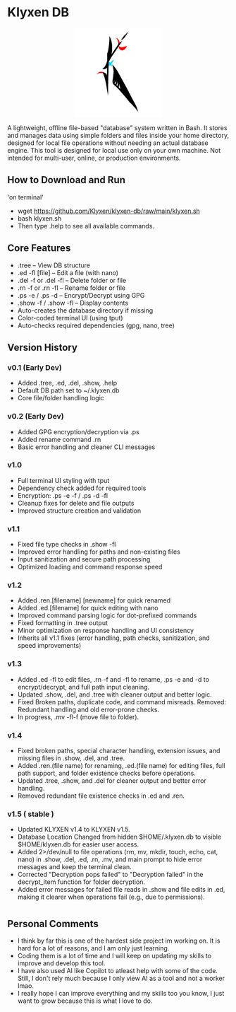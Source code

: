 # Klyxen DB
<p align="center">
  <img src="assets/logo.png" alt="KLYXEN-DB Logo" width="200"/>
</p>
A lightweight, offline file-based "database" system written in Bash. It stores and manages data using simple folders and files inside your home directory, designed for local file operations without needing an actual database engine.
This tool is designed for local use only on your own machine.
Not intended for multi-user, online, or production environments.

###
## How to Download and Run
'on terminal'
- wget https://github.com/Klyxen/klyxen-db/raw/main/klyxen.sh
- bash klyxen.sh
- Then type .help to see all available commands.
###
## Core Features
- .tree – View DB structure
- .ed -fl [file] – Edit a file (with nano)
- .del -f or .del -fl – Delete folder or file
- .rn -f or .rn -fl – Rename folder or file
- .ps -e / .ps -d – Encrypt/Decrypt using GPG
- .show -f / .show -fl – Display contents
- Auto-creates the database directory if missing
- Color-coded terminal UI (using tput)
- Auto-checks required dependencies (gpg, nano, tree)
###
## Version History
### v0.1 (Early Dev)
- Added .tree, .ed, .del, .show, .help
- Default DB path set to ~/.klyxen.db
- Core file/folder handling logic
###
### v0.2 (Early Dev)
- Added GPG encryption/decryption via .ps
- Added rename command .rn
- Basic error handling and cleaner CLI messages
###
### v1.0
- Full terminal UI styling with tput
- Dependency check added for required tools
- Encryption: .ps -e -f / .ps -d -fl
- Cleanup fixes for delete and file outputs
- Improved structure creation and validation
###
### v1.1
- Fixed file type checks in .show -fl
- Improved error handling for paths and non-existing files
- Input sanitization and secure path processing
- Optimized loading and command response speed
###
### v1.2
- Added .ren.[filename] [newname] for quick renamed
- Added .ed.[filename] for quick editing with nano
- Improved command parsing logic for dot-prefixed commands
- Fixed formatting in .tree output
- Minor optimization on response handling and UI consistency
- Inherits all v1.1 fixes (error handling, path checks, sanitization, and speed improvements)
###
### v1.3
- Added .ed -fl to edit files, .rn -f and -fl to rename, .ps -e and -d to encrypt/decrypt, and full path input cleaning.
- Updated .show, .del, and .tree with cleaner output and better logic.
- Fixed Broken paths, duplicate code, and command misreads.
Removed: Redundant handling and old error-prone checks.
- In progress, .mv -fl-f (move file to folder).
###
### v1.4
- Fixed broken paths, special character handling, extension issues, and missing files in .show, .del, and .tree.
- Added .ren.(file name) for renaming, .ed.(file name) for editing files, full path support, and folder existence checks before operations.
- Updated .tree, .show, and .del for cleaner output and better error handling.
- Removed redundant file existence checks in .ed and .ren.
###
### v1.5 ( stable )
- Updated KLYXEN v1.4 to KLYXEN v1.5.
- Database Location Changed from hidden $HOME/.klyxen.db to visible $HOME/klyxen.db for easier user access.
- Added 2>/dev/null to file operations (rm, mv, mkdir, touch, echo, cat, nano) in .show, .del, .ed, .rn, .mv, and main prompt to hide error messages and keep the terminal clean.
- Corrected "Decryption pops failed" to "Decryption failed" in the decrypt_item function for folder decryption.
- Added error messages for failed file reads in .show and file edits in .ed, making it clearer when operations fail (e.g., due to permissions).
###
#
## Personal Comments
- I think by far this is one of the hardest side project im working on. It is hard for a lot of reasons, and I am only just learning.
- Coding them is a lot of time and I will keep on updating my skills to improve and develop this tool.
- I have also used AI like Copilot to atleast help with some of the code. Still, I don't rely much because I only view AI as a tool and not a worker lmao.
- I really hope I can improve everything and my skills too you know, I just want to grow because this is what I love to do.
#
